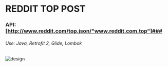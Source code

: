 #  REDDIT TOP POST #
### API: [http://www.reddit.com/top.json/"www.reddit.com.top"]###
###### Use: Java, Retrofit 2, Glide, Lombok ######
![design](https://github.com/MaximusSheyko/RedditTopPostersApp/blob/master/gif/maket.gif?raw=true)